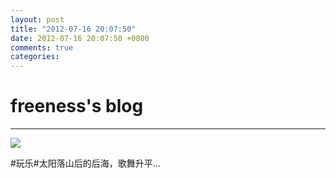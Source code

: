 ```yaml
---
layout: post
title: "2012-07-16 20:07:50"
date: 2012-07-16 20:07:50 +0800
comments: true
categories: 
---
```


# freeness's blog

----------

![](http://okqmqrbgo.bkt.clouddn.com/201207162007501.jpg)

>
\#玩乐\#太阳落山后的后海，歌舞升平…